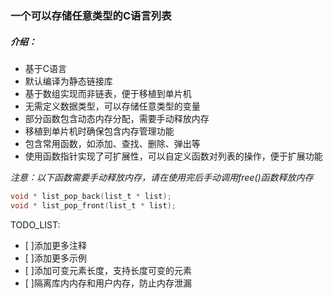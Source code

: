### 一个可以存储任意类型的C语言列表
##### 介绍：
- 基于C语言
- 默认编译为静态链接库
- 基于数组实现而非链表，便于移植到单片机
- 无需定义数据类型，可以存储任意类型的变量
- 部分函数包含动态内存分配，需要手动释放内存
- 移植到单片机时确保包含内存管理功能
- 包含常用函数，如添加、查找、删除、弹出等
- 使用函数指针实现了可扩展性，可以自定义函数对列表的操作，便于扩展功能

_注意：以下函数需要手动释放内存，请在使用完后手动调用free()函数释放内存_
```c
void * list_pop_back(list_t * list);
void * list_pop_front(list_t * list);
```

TODO_LIST:
- [ ]添加更多注释
- [ ]添加更多示例
- [ ]添加可变元素长度，支持长度可变的元素
- [ ]隔离库内内存和用户内存，防止内存泄漏